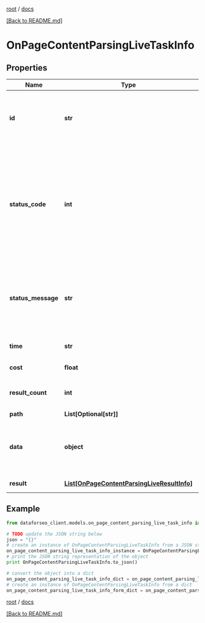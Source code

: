 [root](./../ "root") / [docs](./ "docs")

[[Back to README.md]](./../README.md "[Back to README.md]")

# OnPageContentParsingLiveTaskInfo

## Properties

Name | Type | Description | Notes
------------ | ------------- | ------------- | -------------
**id** | **str** | task identifier unique task identifier in our system in the UUID format | [optional]
**status_code** | **int** | status code of the task generated by DataForSEO, can be within the following range: 10000-60000 you can find the full list of the response codes here | [optional]
**status_message** | **str** | informational message of the task you can find the full list of general informational messages here | [optional]
**time** | **str** | execution time, seconds | [optional]
**cost** | **float** | total tasks cost, USD | [optional]
**result_count** | **int** | number of elements in the result array | [optional]
**path** | **List[Optional[str]]** | URL path | [optional]
**data** | **object** | contains the same parameters that you specified in the POST request | [optional]
**result** | [**List[OnPageContentParsingLiveResultInfo]**](OnPageContentParsingLiveResultInfo.md) | array of results | [optional]

## Example

```python
from dataforseo_client.models.on_page_content_parsing_live_task_info import OnPageContentParsingLiveTaskInfo

# TODO update the JSON string below
json = "{}"
# create an instance of OnPageContentParsingLiveTaskInfo from a JSON string
on_page_content_parsing_live_task_info_instance = OnPageContentParsingLiveTaskInfo.from_json(json)
# print the JSON string representation of the object
print OnPageContentParsingLiveTaskInfo.to_json()

# convert the object into a dict
on_page_content_parsing_live_task_info_dict = on_page_content_parsing_live_task_info_instance.to_dict()
# create an instance of OnPageContentParsingLiveTaskInfo from a dict
on_page_content_parsing_live_task_info_form_dict = on_page_content_parsing_live_task_info.from_dict(on_page_content_parsing_live_task_info_dict)
```

  

[root](./../ "root") / [docs](./ "docs")

[[Back to README.md]](./../README.md "[Back to README.md]")